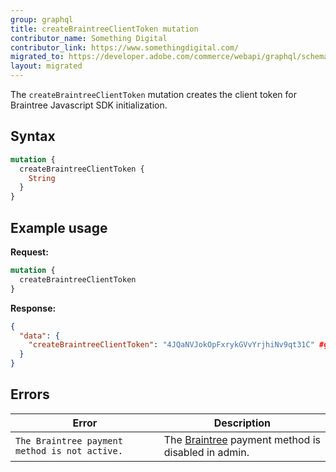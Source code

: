 ```yaml
---
group: graphql
title: createBraintreeClientToken mutation
contributor_name: Something Digital
contributor_link: https://www.somethingdigital.com/
migrated_to: https://developer.adobe.com/commerce/webapi/graphql/schema/checkout/mutations/create-braintree-client-token/
layout: migrated
---
```


The `createBraintreeClientToken` mutation creates the client token for Braintree Javascript SDK initialization.

## Syntax

```graphql
mutation {
  createBraintreeClientToken {
    String
  }
}
```

## Example usage

**Request:**

```graphql
mutation {
  createBraintreeClientToken
}
```

**Response:**

```json
{
  "data": {
    "createBraintreeClientToken": "4JQaNVJokOpFxrykGVvYrjhiNv9qt31C" #gitleaks:allow
  }
}
```

## Errors

Error | Description
--- | ---
`The Braintree payment method is not active.` | The [Braintree](https://docs.magento.com/m2/ee/user_guide/payment/braintree.html) payment method is disabled in admin.
